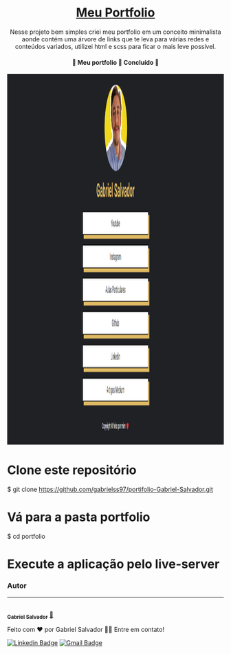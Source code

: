 <h1 align="center"><a href="https://profgabrielsalvador.com.br/">Meu Portfolio</a></h1>
<p align="center">Nesse projeto bem simples criei meu portfolio em um conceito minimalista aonde contém uma árvore de links que te leva para várias redes e conteúdos variados, utilizei html e scss para ficar o mais leve possível.</p>
<h4 align="center"> 
	🚧  Meu portfolio 🚀 Concluído  🚧
</h4>

<img src="images/print-projeto.png" style="width: 1900px;height:860px">

# Clone este repositório
$ git clone <https://github.com/gabrielss97/portifolio-Gabriel-Salvador.git>

# Vá para a pasta portfolio
$ cd portfolio

# Execute a aplicação pelo live-server



### Autor
---

<a href="http://profgabrielsalvador.com.br/">
 <img style="border-radius: 50%;" src="https://media-exp1.licdn.com/dms/image/C4D03AQGTWTUVNZqnwA/profile-displayphoto-shrink_100_100/0/1643988029715?e=1653523200&v=beta&t=pxhJ8Y23MGvmY2UdAJuFKt34Nkn09VBYrrkAQfm7VOA" width="100px;" alt=""/>
 <br />
 <sub><b>Gabriel Salvador</b></sub></a> <a href="http://profgabrielsalvador.com.br/" title="Rocketseat">🚀</a>


Feito com ❤️ por Gabriel Salvador 👋🏽 Entre em contato!

[![Linkedin Badge](https://img.shields.io/badge/-Thiago-blue?style=flat-square&logo=Linkedin&logoColor=white&link=https://www.linkedin.com/in/gabriel-ssalvador/)](https://www.linkedin.com/in/gabriel-ssalvador/) 
[![Gmail Badge](https://img.shields.io/badge/-gabriel.ssalvador97@gmail.com-c14438?style=flat-square&logo=Gmail&logoColor=white&link=mailto:gabriel.ssalvador97@gmail.com)](mailto:gabriel.ssalvador97@gmail.com)